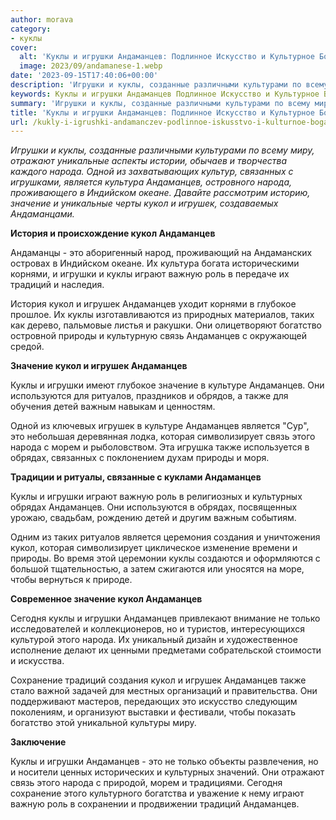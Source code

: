 ```yaml
---
author: morava
category:
- куклы
cover:
  alt: 'Куклы и игрушки Андаманцев: Подлинное Искусство и Культурное Богатство'
  image: 2023/09/andamanese-1.webp
date: '2023-09-15T17:40:06+00:00'
description: 'Игрушки и куклы, созданные различными культурами по всему миру, отражают уникальные аспекты истории, обычаев и творчества каждого народа. Одной из...'
keywords: Куклы и игрушки Андаманцев Подлинное Искусство и Культурное Богатство, андаманцев, куклы, кукол, игрушки, народа, игрушек, значение, это, является, играют, важную, роль, традиций, природы, связь
summary: 'Игрушки и куклы, созданные различными культурами по всему миру, отражают уникальные аспекты истории, обычаев и творчества каждого народа. Одной из...'
title: 'Куклы и игрушки Андаманцев: Подлинное Искусство и Культурное Богатство'
url: /kukly-i-igrushki-andamanczev-podlinnoe-iskusstvo-i-kulturnoe-bogatstvo/
---
```


_Игрушки и куклы, созданные различными культурами по всему миру, отражают уникальные аспекты истории, обычаев и творчества каждого народа. Одной из захватывающих культур, связанных с игрушками, является культура Андаманцев, островного народа, проживающего в Индийском океане. Давайте рассмотрим историю, значение и уникальные черты кукол и игрушек, создаваемых Андаманцами._

**История и происхождение кукол Андаманцев**

Андаманцы \- это аборигенный народ, проживающий на Андаманских островах в Индийском океане. Их культура богата историческими корнями, и игрушки и куклы играют важную роль в передаче их традиций и наследия.

История кукол и игрушек Андаманцев уходит корнями в глубокое прошлое. Их куклы изготавливаются из природных материалов, таких как дерево, пальмовые листья и ракушки. Они олицетворяют богатство островной природы и культурную связь Андаманцев с окружающей средой.

**Значение кукол и игрушек Андаманцев**

Куклы и игрушки имеют глубокое значение в культуре Андаманцев. Они используются для ритуалов, праздников и обрядов, а также для обучения детей важным навыкам и ценностям.

Одной из ключевых игрушек в культуре Андаманцев является "Сур", это небольшая деревянная лодка, которая символизирует связь этого народа с морем и рыболовством. Эта игрушка также используется в обрядах, связанных с поклонением духам природы и моря.

**Традиции и ритуалы, связанные с куклами Андаманцев**

Куклы и игрушки играют важную роль в религиозных и культурных обрядах Андаманцев. Они используются в обрядах, посвященных урожаю, свадьбам, рождению детей и другим важным событиям.

Одним из таких ритуалов является церемония создания и уничтожения кукол, которая символизирует циклическое изменение времени и природы. Во время этой церемонии куклы создаются и оформляются с большой тщательностью, а затем сжигаются или уносятся на море, чтобы вернуться к природе.

**Современное значение кукол Андаманцев**

Сегодня куклы и игрушки Андаманцев привлекают внимание не только исследователей и коллекционеров, но и туристов, интересующихся культурой этого народа. Их уникальный дизайн и художественное исполнение делают их ценными предметами собрательской стоимости и искусства.

Сохранение традиций создания кукол и игрушек Андаманцев также стало важной задачей для местных организаций и правительства. Они поддерживают мастеров, передающих это искусство следующим поколениям, и организуют выставки и фестивали, чтобы показать богатство этой уникальной культуры миру.

**Заключение**

Куклы и игрушки Андаманцев \- это не только объекты развлечения, но и носители ценных исторических и культурных значений. Они отражают связь этого народа с природой, морем и традициями. Сегодня сохранение этого культурного богатства и уважение к нему играют важную роль в сохранении и продвижении традиций Андаманцев.
